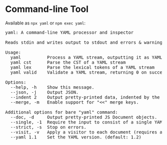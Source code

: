 # Command-line Tool

Available as `npx yaml` or `npm exec yaml`:

<pre id="cli-help" style="float: none">
yaml: A command-line YAML processor and inspector

Reads stdin and writes output to stdout and errors & warnings to stderr.

Usage:
  yaml          Process a YAML stream, outputting it as YAML
  yaml cst      Parse the CST of a YAML stream
  yaml lex      Parse the lexical tokens of a YAML stream
  yaml valid    Validate a YAML stream, returning 0 on success

Options:
  --help, -h    Show this message.
  --json, -j    Output JSON.
  --indent 2    Output pretty-printed data, indented by the given number of spaces.
  --merge, -m   Enable support for "<<" merge keys.

Additional options for bare "yaml" command:
  --doc, -d     Output pretty-printed JS Document objects.
  --single, -1  Require the input to consist of a single YAML document.
  --strict, -s  Stop on errors.
  --visit, -v   Apply a visitor to each document (requires a path to import)
  --yaml 1.1    Set the YAML version. (default: 1.2)
</pre>
